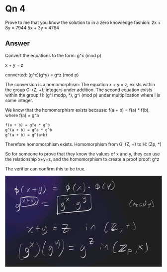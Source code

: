 # Qn 4

Prove to me that you know the solution to in a zero knowledge fashion:
    2x + 8y = 7944
    5x + 3y = 4764

## Answer

Convert the equations to the form: g^x (mod p) 

 x + y = z 

converted:
 (g^x)(g^y) = g^z   (mod p)

The conversion is a homomorphism:
    The equation x + y = z, exists within the group G: (Z, +); integers under addition.
    The second equation exists within the group H: (g^i modp, *), g^i (mod p) under multiplication where i is some integer.

We know that the homomorphism exists because:
    f(a + b) = f(a) * f(b), where f(a) = g^a
    
    f(a + b) = g^a * g^b
    g^(a + b) = g^a * g^b
    g^(a + b) = g^(a+b)   

Therefore homomorphism exists.
Homomorphism from G: (Z, +) to H: (Zp, *)


So for someone to prove that they know the values of x and y, they can use the relationship x+y=z, and the homomorphism to create a proof
    proof: g^z

The verifier can confirm this to be true.
    



![Alt text](image-1.png)